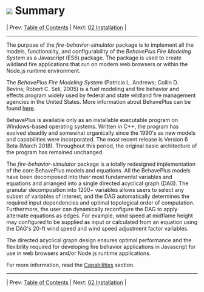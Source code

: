 #  ![](favicon.png) Summary
| Prev: [Table of Contents](../README.md) | Next: [02 Installation](./02_Installation.md) |

---

The purpose of the *fire-behavior-simulator* package is to implement all the models, functionality, and configurability of the *BehavePlus Fire Modeling System* as a Javascript (ES6) package.  The package is used to create wildland fire applications that run on modern web browsers or within the Node.js runtime environment.

The *BehavePlus Fire Modeling System* (Patricia L. Andrews; Collin D. Bevins; Robert C. Seli, 2005) is a fuel modeling and fire behavior and effects program widely used by federal and state wildland fire management agencies in the United States. More information about BehavePlus can be found [here](https://www.frames.gov/behaveplus/home).

BehavePlus is available only as an installable executable program on Windows-based operating systems.  Written in C++, the program has evolved steadily and somewhat organically since the 1990's as new models and capabilities were incorporated.  The most recent release is Version 6 Beta (March 2018).  Throughout this period, the original basic architecture of the program has remained unchanged.

The *fire-behavior-simulator* package is a totally redesigned implementation of the core BehavePlus models and equations.  All the BehavePlus models have been decomposed into their most fundamental variables and equations and arranged into a single directed acyclical graph (DAG).  The granular decomposition into 1200+ variables allows users to select any subset of variables of interest, and the DAG automatically determines the required input dependencies and optimal topological order of computation.  Furthermore, the user can dynamically reconfigure the DAG to apply alternate equations as edges.  For example, wind speed at midflame height may configured to be supplied as input or calculated from an equation using the DAG's 20-ft wind speed and wind speed adjustment factor variables.

The directed acyclical graph design ensures optimal performance and the flexibility required for developing fire behavior applications in Javascript for use in web browsers and/or Node.js runtime applications.

For more information, read the [Capabilities](./docs/03_Capabilities.md) section.

---
| Prev: [Table of Contents](../README.md) | Next: [02 Installation](./02_Installation.md) |
